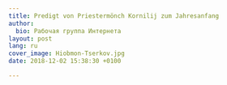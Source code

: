 ```yaml
---
title: Predigt von Priestermönch Kornilij zum Jahresanfang
author:
  bio: Рабочая группа Интернета
layout: post
lang: ru
cover_image: Hiobmon-Tserkov.jpg
date: 2018-12-02 15:38:30 +0100

---
```

